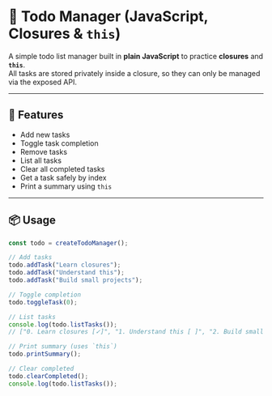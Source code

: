 # 📝 Todo Manager (JavaScript, Closures & `this`)

A simple todo list manager built in **plain JavaScript** to practice **closures** and **`this`**.  
All tasks are stored privately inside a closure, so they can only be managed via the exposed API.  

---

## 🚀 Features
- Add new tasks
- Toggle task completion
- Remove tasks
- List all tasks
- Clear all completed tasks
- Get a task safely by index
- Print a summary using `this`

---

## 📦 Usage
```js
const todo = createTodoManager();

// Add tasks
todo.addTask("Learn closures");
todo.addTask("Understand this");
todo.addTask("Build small projects");

// Toggle completion
todo.toggleTask(0);

// List tasks
console.log(todo.listTasks());
// ["0. Learn closures [✓]", "1. Understand this [ ]", "2. Build small projects [ ]"]

// Print summary (uses `this`)
todo.printSummary();

// Clear completed
todo.clearCompleted();
console.log(todo.listTasks());
